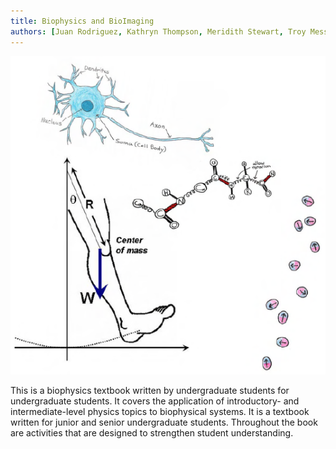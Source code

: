 ```yaml
---
title: Biophysics and BioImaging
authors: [Juan Rodriguez, Kathryn Thompson, Meridith Stewart, Troy Messina]
---
```


<img src="./images/cover.PNG" width="600" alt="Biophysics and BioImaging cover art">

This is a biophysics textbook written by undergraduate students for undergraduate students. It covers the application of introductory- and intermediate-level physics topics to biophysical systems. It is a textbook written for junior and senior undergraduate students. Throughout the book are activities that are designed to strengthen student understanding.